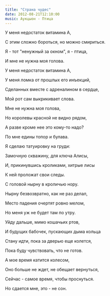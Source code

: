 ```yaml
---
title: "Страна чудес"
date: 2012-08-21T12:10:00
music: Аукцыон - Птица
---
```


У меня недостаток витамина А,

С этим сложно бороться, но можно смириться.

Я - тот "ненужный за окном", я - птица,

И мне не нужна моя голова.



У меня недостаток витамина А,

У меня ломка от прошлых его инъекций,

Сделанных вместе с адреналином в сердце,

Мой рот сам выкрикивает слова.



Мне не нужна моя голова,

Но королевы красной не видно рядом,

А разве кроме нее это кому-то надо?

По мне едины топор и булава.



Я сделаю татуировку на груди:

Замочную скважину, для ключа Алисы,

И, прикинувшись кроликами, хитрые лисы

К ней проложат свои следы.



С головой нырну в кроличью нору.

Нырну безвозвратно, как не раз делал,

Место падения очертят ровно мелом,

Но меня уж не будет там по утру.



Уйду дальше, мимо кошачьих ртов,

И будущих бабочек, пускающих дыма кольца

Стану идти, пока за дверью еще колется,

Пока буду чувствовать, что не готов.



А мое время катится колесом,

Оно больше не ждет, не обещает вернуться,

Сейчас - самое время, чтобы проснуться.

Но сдается мне, это - не сон.
